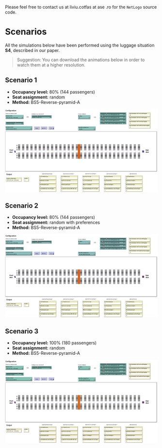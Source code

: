 Please feel free to contact us at liviu.cotfas at ase .ro for the `NetLogo` source code.

# Scenarios

All the simulations below have been performed using the luggage situation **S4**, described in our paper.

> Suggestion: You can download the animations below in order to watch them at a higher resolution.

## Scenario 1
* **Occupancy level:** 80% (144 passengers)
* **Seat assignment:** random
* **Method:** BS5-Reverse-pyramid-A

![scenario-1](recordings/scenario-1.gif)

## Scenario 2
* **Occupancy level:** 80% (144 passengers)
* **Seat assignment:** random with preferences
* **Method:** BS5-Reverse-pyramid-A

![scenario-2](recordings/scenario-2.gif)

## Scenario 3
* **Occupancy level:** 100% (180 passengers)
* **Seat assignment:** random
* **Method:** BS5-Reverse-pyramid-A

![scenario-3](recordings/scenario-3.gif)